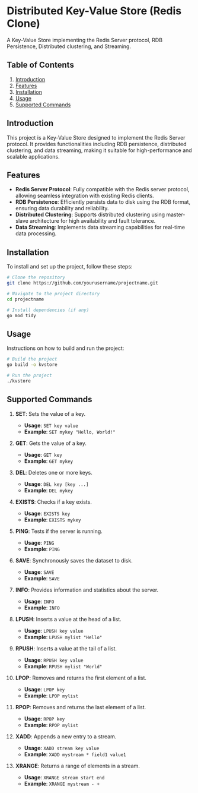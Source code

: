 # Distributed Key-Value Store (Redis Clone)

A Key-Value Store implementing the Redis Server protocol, RDB Persistence, Distributed clustering, and Streaming.

## Table of Contents

1. [Introduction](#introduction)
2. [Features](#features)
3. [Installation](#installation)
4. [Usage](#usage)
5. [Supported Commands](#supported-commands)

## Introduction

This project is a Key-Value Store designed to implement the Redis Server protocol. It provides functionalities including RDB persistence, distributed clustering, and data streaming, making it suitable for high-performance and scalable applications.

## Features

- **Redis Server Protocol**: Fully compatible with the Redis server protocol, allowing seamless integration with existing Redis clients.
- **RDB Persistence**: Efficiently persists data to disk using the RDB format, ensuring data durability and reliability.
- **Distributed Clustering**: Supports distributed clustering using master-slave architecture for high availability and fault tolerance.
- **Data Streaming**: Implements data streaming capabilities for real-time data processing.

## Installation

To install and set up the project, follow these steps:

```bash
# Clone the repository
git clone https://github.com/yourusername/projectname.git

# Navigate to the project directory
cd projectname

# Install dependencies (if any)
go mod tidy
```

## Usage

Instructions on how to build and run the project:

```bash
# Build the project
go build -o kvstore

# Run the project
./kvstore
```
## Supported Commands

1. **SET**: Sets the value of a key.
    - **Usage**: `SET key value`
    - **Example**: `SET mykey "Hello, World!"`

2. **GET**: Gets the value of a key.
    - **Usage**: `GET key`
    - **Example**: `GET mykey`

3. **DEL**: Deletes one or more keys.
    - **Usage**: `DEL key [key ...]`
    - **Example**: `DEL mykey`

4. **EXISTS**: Checks if a key exists.
    - **Usage**: `EXISTS key`
    - **Example**: `EXISTS mykey`

5. **PING**: Tests if the server is running.
    - **Usage**: `PING`
    - **Example**: `PING`

6. **SAVE**: Synchronously saves the dataset to disk.
    - **Usage**: `SAVE`
    - **Example**: `SAVE`

7. **INFO**: Provides information and statistics about the server.
    - **Usage**: `INFO`
    - **Example**: `INFO`

8. **LPUSH**: Inserts a value at the head of a list.
    - **Usage**: `LPUSH key value`
    - **Example**: `LPUSH mylist "Hello"`

9. **RPUSH**: Inserts a value at the tail of a list.
    - **Usage**: `RPUSH key value`
    - **Example**: `RPUSH mylist "World"`

10. **LPOP**: Removes and returns the first element of a list.
    - **Usage**: `LPOP key`
    - **Example**: `LPOP mylist`

11. **RPOP**: Removes and returns the last element of a list.
    - **Usage**: `RPOP key`
    - **Example**: `RPOP mylist`

12. **XADD**: Appends a new entry to a stream.
    - **Usage**: `XADD stream key value`
    - **Example**: `XADD mystream * field1 value1`

13. **XRANGE**: Returns a range of elements in a stream.
    - **Usage**: `XRANGE stream start end`
    - **Example**: `XRANGE mystream - +`
